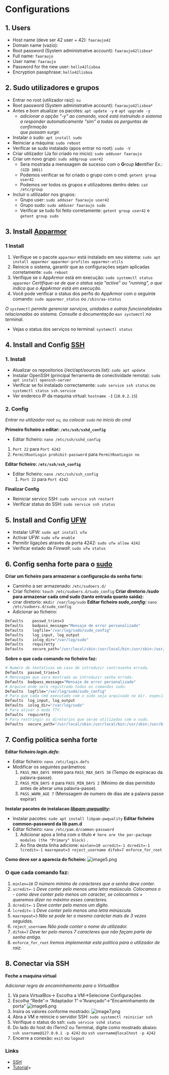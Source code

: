 # Configurations

## 1. Users
- Host name (deve ser 42 user + 42): `faaraujo42`
- Domain name (vazio):
- Root password (System administrative account): `faaraujo42lisboa*`
- Full name: `faaraujo`
- User name: `faaraujo`
- Password for the new user: `hello42lisboa`
- Encryption passphrase: `hello42lisboa`

## 2. Sudo utilizadores e grupos
- Entrar no root (utilizador raiz): `su`
- Root password (System administrative account): `faaraujo42lisboa*`
- Antes e bom atualizar os pacotes: `apt update -y` e `apt upgrade -y`
  - *adicionar a opção "-y" ao comando, você está instruindo o sistema\
  a responder automaticamente "sim" a todas as perguntas de confirmação\
  que possam surgir.* 
- Instalar o sudo: `apt install sudo`
- Reiniciar a máquina: `sudo reboot`
- Verificar se sudo instalado (apos entrar no root): `sudo -V`
- Criar utilizador (Ja foi criado no inicio): `sudo adduser faaraujo`
- Criar um novo grupo: `sudo addgroup user42`
  - Sera mostrada a menssagem de sucesso com o **G**roup **Id**entifier Ex.: `(GID 1001)` 
  - Podemos verificar se foi criado o grupo com o cmd: `getent group user42`
  - Podemos ver todos os grupos e utilizadores dentro deles: `cat /etc/group`
- Incluir o utilizador nos grupos: 
  - Grupo user: `sudo adduser faaraujo user42`
  - Grupo sudo: `sudo adduser faaraujo sudo`
  - Verificar se tudo foi feito corretamente: `getent group user42` e `getent group sudo` 

## 3. Install [Apparmor](./102_apparmor)
### 1 Install
1. Verifique se o pacote `apparmor` está instalado em seu sistema:
`sudo apt install apparmor apparmor-profiles apparmor-utils`
2. Reinicie o sistema, garantir que as configurações sejam aplicadas corretamente:
`sudo reboot`
3. Verifique se o AppArmor está em execução:
`sudo systemctl status apparmor`
*Certifique-se de que o status seja "active" ou "running", o que indica que o AppArmor está em execução.*
4. Você pode verificar o status dos perfis do AppArmor com o seguinte comando:
`sudo apparmor_status` ou `/sbin/aa-status`

*O `systemctl` permite gerenciar serviços, unidades e outras funcionalidades relacionadas ao sistema. Consulte a documentação `man systemctl` no terminal.*
- Vejas o status dos serviços no terminal: `systemctl status`

## 4. Install and Config [SSH](./104_ssh)
### 1. Install
- Atualizar os repositorios (/ect/apt/sources.list):
`sudo apt update`
- Instalar OpenSSH (principal ferramenta de conectividade remota):
`sudo apt install openssh-server`
- Verificar se foi instalado correctamente:
`sudo service ssh status` ou `systemctl status ssh.service`
- Ver endereco IP da maquina virtual:
`hostname -I`  (`10.0.2.15`)
### 2. Config 
*Entrar no utilizador root `su`, ou colocar `sudo` no inicio do cmd*

**Primeiro ficheiro a editar: `/etc/ssh/sshd_config`**
-  Editar ficheiro: `nano /etc/ssh/sshd_config`
  1. `Port 22` para `Port 4242`
  2. `PermitRootLogin prohibit-password`  para `PermitRootLogin no`

**Editar ficheiro: `/etc/ssh/ssh_config`**
- Editar ficheiro: `nano /etc/ssh/ssh_config`
  1. `Port 22` para `Port 4242`

**Finalizar Config**
- Reiniciar servico SSH: `sudo service ssh restart`
- Verificar status do SSH: `sudo service ssh status`

## 5. Install and Config [UFW](./105_firewall)
- Instalar UFW: `sudo apt install ufw`
- Activar UFW: `sudo ufw enable`
- Permitir ligações através da porta 4242: `sudo ufw allow 4242`
- Verificar estado da *Firewall*: `sudo ufw status`

## 6. Config senha forte para o [sudo](./106_sudo)
**Criar um ficheiro para armazenar a configuração da senha forte:**
- Caminho a ser armazenado: `/etc/sudoers.d/`
- Criar ficheiro: `touch /etc/sudoers.d/sudo_config`
**Criar diretorio */sudo* para armazenar cada cmd sudo (tanto entrada quanto saida):**
- cirar diretorio: `mkdir /var/log/sudo`
**Editar ficheiro *sudo_config:*** `nano /etc/sudoers.d/sudo_config`
- Adicionar ao ficheiro:
```bash
Defaults    passwd_tries=3
Defaults    badpass_message="Mensaje de error personalizado"
Defaults    logfile="/var/log/sudo/sudo_config"
Defaults    log_input, log_output
Defaults    iolog_dir="/var/log/sudo"
Defaults    requiretty
Defaults    secure_path="/usr/local/sbin:/usr/local/bin:/usr/sbin:/usr/bin:/sbin:/bin:/snap/bin"
```
**Sobre o que cada comando no ficheiro faz:**
```bash
# Numero de tentativas em caso de introduzir contrasenha errada.
Defaults  passwd_tries=3
# Menssagem que sera mostrada ao introduzir senha errada.
Defaults  badpass_message="Mensaje de error personalizado"
# Arquivo onde sera registrado todos os comandos sudo.
Defaults  logfile="/var/log/sudo/sudo_config"
# Para que cada cmd executado com o sudo seja arquivado no dir. especificado.
Defaults  log_input, log_output
Defaults  iolog_dir="/var/log/sudo"
# Para ativar o modo TTY.
Defaults  requiretty
# Para restringir os diretorios que serao utilizados com o sudo.
Defaults  secure_path="/usr/local/sbin:/usr/local/bin:/usr/sbin:/usr/bin:/sbin:/bin:/snap/bin"
```

## 7. Config politica senha forte
**Editar ficheiro *login.defs*:**
- Editar ficheiro: `nano /etc/login.defs`
- Modificar os seguintes parâmetros:
  1. `PASS_MAX_DAYS 99999`  para `PASS_MAX_DAYS 30` (Tempo de expiracao da palavra-passe).
  2. `PASS_MIN_DAYS 0` para `PASS_MIN_DAYS 2` (Minimo de dias permitido antes de alterar uma palavra-passe).
  3. `PASS_WARN_AGE 7` (Menssagem  de numero de dias ate a palavra passe expirar)

**Instalar pacotes de instalacao *[libpam-pwquality](./106_sudo)*:**
- Instalar pacotes: `sudo apt install libpam-pwquality`
**Editar ficheiro common-password da lib pam.d**
- Editar ficheiro: `nano /etc/pam.d/common-password`
  1. Adicionar apos a linha com o titulo `# here are the per-package modules (the "Primary" block)` .
  2.  Ao fina desta linha adicione: `minlen=10 ucredit=-1 dcredit=-1 lcredit=-1 maxrepeat=3 reject_username difok=7 enforce_for_root`

**Como deve ser a aparecia do ficheiro:**
![image5.png](./image5.png)

### O que cada comando faz:
1. `minlen=10`  *O número mínimo de caracteres que a senha deve conter.*
2. `ucredit=-1`  *Deve conter pelo menos uma letra maiúscula. Colocamos o - como deve conter pelo menos um caracter, se colocarmos + queremos dizer no máximo esses caracteres.*
3. `dcredit=-1`  *Deve conter pelo menos um dígito.*
4. `lcredit=-1` *Deve conter pelo menos uma letra minúscula.*
5. `maxrepeat=3` *Não se pode ter o mesmo carácter mais de 3 vezes seguidas.*
6. `reject_username` *Não pode conter o nome do utilizador.*
7. `difok=7`  *Deve ter pelo menos 7 caracteres que não façam parte da senha antiga.*
8. `enforce_for_root`  *Iremos implementar esta política para o utilizador de raiz.*

## 8. Conectar via SSH

**Feche a maquina virtual**

*Adicionar regra de encaminhamento para o VirtualBox*

1. Vá para VirtualBox-> Escolha a VM->Selecione Configurações
2. Escolha “Rede”-> “Adaptador 1"->”Avançado”->”Encaminhamento de porta”
![image6.png](./image6.png)
3. Insira os valores conforme mostrado:
![image7.png](./image7.png)
4. Abra a VM e reinicie o servidor SSH:
`sudo systemctl reiniciar ssh`
5. Verifique o status do ssh:
`sudo service sshd status`
6. Do lado do host do iTerm2 ou Terminal, digite como mostrado abaixo:
`ssh username@127.0.0.1 -p 4242` ou `ssh username@localhost -p 4242`
7. Encerre a conexão:
`exit` ou `logout`

### Links
- [SSH](https://www.youtube.com/watch?v=GO57OOnBhQ0)
- [Tutorial](https://baigal.medium.com/born2beroot-e6e26dfb50ac)+

